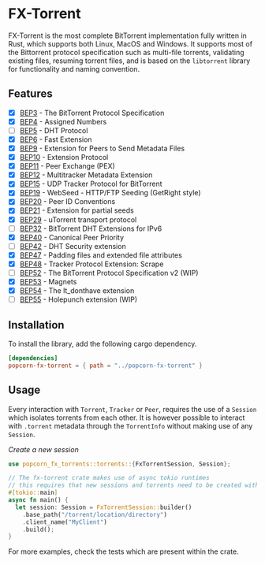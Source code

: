 # FX-Torrent

FX-Torrent is the most complete BitTorrent implementation fully written in Rust, which supports both Linux, MacOS and Windows. 
It supports most of the Bittorrent protocol specification such as multi-file torrents, validating existing files, resuming torrent files, 
and is based on the `libtorrent` library for functionality and naming convention.

## Features

- [x] [BEP3](https://www.bittorrent.org/beps/bep_0003.html) - The BitTorrent Protocol Specification
- [x] [BEP4](https://www.bittorrent.org/beps/bep_0004.html) - Assigned Numbers
- [ ] [BEP5](https://www.bittorrent.org/beps/bep_0005.html) - DHT Protocol
- [x] [BEP6](https://www.bittorrent.org/beps/bep_0006.html) - Fast Extension
- [x] [BEP9](https://www.bittorrent.org/beps/bep_0009.html) - Extension for Peers to Send Metadata Files
- [x] [BEP10](https://www.bittorrent.org/beps/bep_0010.html) - Extension Protocol
- [x] [BEP11](https://www.bittorrent.org/beps/bep_0011.html) - Peer Exchange (PEX)
- [x] [BEP12](https://www.bittorrent.org/beps/bep_0012.html) - Multitracker Metadata Extension
- [x] [BEP15](https://www.bittorrent.org/beps/bep_0015.html) - UDP Tracker Protocol for BitTorrent
- [x] [BEP19](https://www.bittorrent.org/beps/bep_0019.html) - WebSeed - HTTP/FTP Seeding (GetRight style)
- [x] [BEP20](https://www.bittorrent.org/beps/bep_0020.html) - Peer ID Conventions
- [x] [BEP21](https://www.bittorrent.org/beps/bep_0021.html) - Extension for partial seeds
- [x] [BEP29](https://www.bittorrent.org/beps/bep_0029.html) - uTorrent transport protocol
- [ ] [BEP32](https://www.bittorrent.org/beps/bep_0032.html) - BitTorrent DHT Extensions for IPv6
- [x] [BEP40](https://www.bittorrent.org/beps/bep_0040.html) - Canonical Peer Priority
- [ ] [BEP42](https://www.bittorrent.org/beps/bep_0042.html) - DHT Security extension
- [x] [BEP47](https://www.bittorrent.org/beps/bep_0047.html) - Padding files and extended file attributes
- [x] [BEP48](https://www.bittorrent.org/beps/bep_0048.html) - Tracker Protocol Extension: Scrape
- [ ] [BEP52](https://www.bittorrent.org/beps/bep_0052.html) - The BitTorrent Protocol Specification v2 (WIP)
- [x] [BEP53](https://www.bittorrent.org/beps/bep_0053.html) - Magnets
- [x] [BEP54](https://www.bittorrent.org/beps/bep_0054.html) - The lt_donthave extension
- [ ] [BEP55](https://www.bittorrent.org/beps/bep_0055.html) - Holepunch extension (WIP)

## Installation

To install the library, add the following cargo dependency.

```toml
[dependencies]
popcorn-fx-torrent = { path = "../popcorn-fx-torrent" }
```

## Usage

Every interaction with `Torrent`, `Tracker` or `Peer`, requires the use of a `Session` which isolates torrents from each other.
It is however possible to interact with `.torrent` metadata through the `TorrentInfo` without making use of any `Session`.

_Create a new session_
```rust
use popcorn_fx_torrents::torrents::{FxTorrentSession, Session};

// The fx-torrent crate makes use of async tokio runtimes
// this requires that new sessions and torrents need to be created within an async context
#[tokio::main]
async fn main() {
  let session: Session = FxTorrentSession::builder()
    .base_path("/torrent/location/directory")
    .client_name("MyClient")
    .build();
}
```

For more examples, check the tests which are present within the crate.